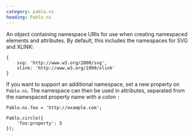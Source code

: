 ```yaml
--- 
category: pablo.ns
heading: Pablo.ns
---
```


An object containing namespace URIs for use when creating namespaced elements and attributes. By default, this includes the namespaces for SVG and XLINK:

    {
        svg: 'http://www.w3.org/2000/svg',
        xlink: 'http://www.w3.org/1999/xlink'
    }

If you want to support an additional namespace, set a new property on `Pablo.ns`. The namespace can then be used in attributes, separated from the namespaced property name with a colon `:`

    Pablo.ns.foo = 'http://example.com';

    Pablo.circle({
        'foo:property': 5
    });
